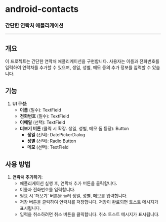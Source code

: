 # android-contacts

### 간단한 연락처 애플리케이션

---

## 개요
이 프로젝트는 간단한 연락처 애플리케이션을 구현합니다. 사용자는 이름과 전화번호를 입력하여 연락처를 추가할 수 있으며, 생일, 성별, 메모 등의 추가 정보를 입력할 수 있습니다.

## 기능

1. **UI 구성**:
    - **이름** (필수): TextField
    - **전화번호** (필수): TextField
    - **이메일** (선택): TextField
    - **더보기 버튼** (클릭 시 확장. 생일, 성별, 메모 폼 등장): Button
        - **생일** (선택): DatePickerDialog
        - **성별** (선택): Radio Button
        - **메모** (선택): TextField

## 사용 방법

1. **연락처 추가하기**:
    - 애플리케이션 실행 후, 연락처 추가 버튼을 클릭합니다.
    - 이름과 전화번호를 입력합니다.
    - 필요 시 '더보기' 버튼을 눌러 생일, 성별, 메모를 입력합니다.
    - 저장 버튼을 클릭하여 연락처를 저장합니다. 저장이 완료되면 토스트 메시지가 표시됩니다.
    - 입력을 취소하려면 취소 버튼을 클릭합니다. 취소 토스트 메시지가 표시됩니다.
